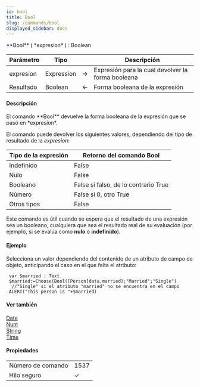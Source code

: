 ```yaml
---
id: bool
title: Bool
slug: /commands/bool
displayed_sidebar: docs
---
```


<!--REF #_command_.Bool.Syntax-->**Bool** ( *expresion* ) : Boolean<!-- END REF-->
<!--REF #_command_.Bool.Params-->
| Parámetro | Tipo |  | Descripción |
| --- | --- | --- | --- |
| expresion | Expression | &#8594;  | Expresión para la cual devolver la forma booleana |
| Resultado | Boolean | &#8592; | Forma booleana de la expresión |

<!-- END REF-->

#### Descripción 

<!--REF #_command_.Bool.Summary-->El comando **Bool** devuelve la forma booleana de la expresión que se pasó en *expresion*.<!-- END REF-->

El comando puede devolver los siguientes valores, dependiendo del tipo de resultado de la *expresion*:

| **Tipo de la expresión** | **Retorno del comando Bool**         |
| ------------------------ | ------------------------------------ |
| Indefinido               | False                                |
| Nulo                     | False                                |
| Booleano                 | False si falso, de lo contrario True |
| Número                   | False si 0, otro True                |
| Otros tipos              | False                                |

Este comando es útil cuando se espera que el resultado de una expresión sea un booleano, cualquiera que sea el resultado real de su evaluación (por ejemplo, si se evalúa como **nulo** o **indefinido**).

#### Ejemplo 

Selecciona un valor dependiendo del contenido de un atributo de campo de objeto, anticipando el caso en el que falta el atributo:

```4d
 var $married : Text
 $married:=Choose(Bool([Person]data.married);"Married";"Single")
  //"Single" si el atributo "married" no se encuentra en el campo
 ALERT("This person is "+$married)
```

#### Ver también 

[Date](date.md)  
[Num](num.md)  
[String](string.md)  
[Time](time.md)  

#### Propiedades

|  |  |
| --- | --- |
| Número de comando | 1537 |
| Hilo seguro | &check; |


